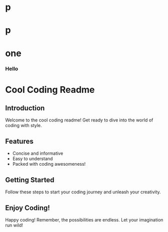 # p
# p
# one

### Hello

# Cool Coding Readme

## Introduction
Welcome to the cool coding readme! Get ready to dive into the world of coding with style.

## Features
- Concise and informative
- Easy to understand
- Packed with coding awesomeness!

## Getting Started
Follow these steps to start your coding journey and unleash your creativity.

## Enjoy Coding!
Happy coding! Remember, the possibilities are endless. Let your imagination run wild!